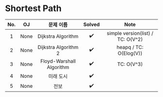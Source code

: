 # Shortest Path


|          No.          |        OJ        |        문제 이름         |        Solved         |     Note   |
| :-----: |  :--------: |:---------------------: | :-----: |:-----: |
| 1 | None | Dijkstra Algorithm | ✔️ | simple version(list) / TC: O(V^2) |
| 2 | None | Dijkstra Algorithm 2 | ✔️ | heapq / TC: O(Elog(V)) |
| 3 | None | Floyd-Warshall Algorithm | ✔️ | TC: O(V^3) |
| 4 | None| 미래 도시 | ✔️ |  |
| 5 | None| 전보 | ✔️ |  |